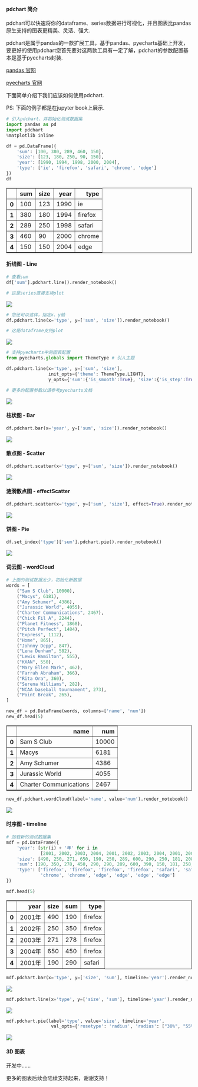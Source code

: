
#### pdchart 简介
pdchart可以快速将你的dataframe、series数据进行可视化，并且图表比pandas原生支持的图表更精美、灵活、强大.

pdchart是属于pandas的一款扩展工具，基于pandas、pyecharts基础上开发，要更好的使用pdchart您首先要对这两款工具有一定了解，pdchart的参数配置基本是基于pyecharts封装.

[pandas 官网](http://pandas.pydata.org/)

[pyecharts 官网](https://pyecharts.org/#/zh-cn/intro)

下面简单介绍下我们应该如何使用pdchart.

PS: 下面的例子都是在jupyter book上展示.


```python
# 引入pdchart、并初始化测试数据集
import pandas as pd
import pdchart
%matplotlib inline

df = pd.DataFrame({
    'sum': [100, 380, 289, 460, 150],
    'size': [123, 180, 250, 90, 150],
    'year': [1990, 1994, 1998, 2000, 2004],
    'type': ['ie', 'firefox', 'safari', 'chrome', 'edge']
})
df
```




<div>
<style scoped>
    .dataframe tbody tr th:only-of-type {
        vertical-align: middle;
    }

    .dataframe tbody tr th {
        vertical-align: top;
    }

    .dataframe thead th {
        text-align: right;
    }
</style>
<table border="1" class="dataframe">
  <thead>
    <tr style="text-align: right;">
      <th></th>
      <th>sum</th>
      <th>size</th>
      <th>year</th>
      <th>type</th>
    </tr>
  </thead>
  <tbody>
    <tr>
      <th>0</th>
      <td>100</td>
      <td>123</td>
      <td>1990</td>
      <td>ie</td>
    </tr>
    <tr>
      <th>1</th>
      <td>380</td>
      <td>180</td>
      <td>1994</td>
      <td>firefox</td>
    </tr>
    <tr>
      <th>2</th>
      <td>289</td>
      <td>250</td>
      <td>1998</td>
      <td>safari</td>
    </tr>
    <tr>
      <th>3</th>
      <td>460</td>
      <td>90</td>
      <td>2000</td>
      <td>chrome</td>
    </tr>
    <tr>
      <th>4</th>
      <td>150</td>
      <td>150</td>
      <td>2004</td>
      <td>edge</td>
    </tr>
  </tbody>
</table>
</div>



#### 折线图 - Line


```python
# 查看sum
df['sum'].pdchart.line().render_notebook()

# 这是series直接支持plot
```
![](static/images/Line.png)

```python
# 您还可以这样，指定x、y轴
df.pdchart.line(x='type', y=['sum', 'size']).render_notebook()

# 这是dataframe支持plot
```
![](static/images/Line1.png)

```python
# 支持pyecharts中的图表配置
from pyecharts.globals import ThemeType # 引入主题

df.pdchart.line(x='type', y=['sum', 'size'], 
                init_opts={'theme': ThemeType.LIGHT},
                y_opts={'sum':{'is_smooth':True}, 'size':{'is_step':True}}).render_notebook()

# 更多的配置参数以请参考pyecharts文档
```
![](static/images/Line2.png)
#### 柱状图 - Bar


```python
df.pdchart.bar(x='year', y=['sum', 'size']).render_notebook()
```
![](static/images/Bar.png)

#### 散点图 - Scatter


```python
df.pdchart.scatter(x='type', y=['sum', 'size']).render_notebook()
```

![](static/images/Scatter.png)

#### 涟漪散点图 - effectScatter

```python
df.pdchart.scatter(x='type', y=['sum', 'size'], effect=True).render_notebook()
```
![](static/images/Effectscatter.png)

#### 饼图 - Pie


```python
df.set_index('type')['sum'].pdchart.pie().render_notebook()
```
![](static/images/Pie.png)


#### 词云图 - wordCloud


```python
# 上面的测试数据太少，初始化新数据
words = [
    ("Sam S Club", 10000),
    ("Macys", 6181),
    ("Amy Schumer", 4386),
    ("Jurassic World", 4055),
    ("Charter Communications", 2467),
    ("Chick Fil A", 2244),
    ("Planet Fitness", 1868),
    ("Pitch Perfect", 1484),
    ("Express", 1112),
    ("Home", 865),
    ("Johnny Depp", 847),
    ("Lena Dunham", 582),
    ("Lewis Hamilton", 555),
    ("KXAN", 550),
    ("Mary Ellen Mark", 462),
    ("Farrah Abraham", 366),
    ("Rita Ora", 360),
    ("Serena Williams", 282),
    ("NCAA baseball tournament", 273),
    ("Point Break", 265),
]

new_df = pd.DataFrame(words, columns=['name', 'num'])
new_df.head(5)
```




<div>
<style scoped>
    .dataframe tbody tr th:only-of-type {
        vertical-align: middle;
    }

    .dataframe tbody tr th {
        vertical-align: top;
    }

    .dataframe thead th {
        text-align: right;
    }
</style>
<table border="1" class="dataframe">
  <thead>
    <tr style="text-align: right;">
      <th></th>
      <th>name</th>
      <th>num</th>
    </tr>
  </thead>
  <tbody>
    <tr>
      <th>0</th>
      <td>Sam S Club</td>
      <td>10000</td>
    </tr>
    <tr>
      <th>1</th>
      <td>Macys</td>
      <td>6181</td>
    </tr>
    <tr>
      <th>2</th>
      <td>Amy Schumer</td>
      <td>4386</td>
    </tr>
    <tr>
      <th>3</th>
      <td>Jurassic World</td>
      <td>4055</td>
    </tr>
    <tr>
      <th>4</th>
      <td>Charter Communications</td>
      <td>2467</td>
    </tr>
  </tbody>
</table>
</div>




```python
new_df.pdchart.wordCloud(label='name', value='num').render_notebook()
```
![](static/images/Wordcloud.png)


#### 时序图 - timeline


```python
# 加载新的测试数据集
mdf = pd.DataFrame({
    'year': [str(i) + '年' for i in
             [2001, 2002, 2003, 2004, 2001, 2002, 2003, 2004, 2001, 2002, 2003, 2004, 2001, 2002, 2003, 2004]],
    'size': [490, 250, 271, 650, 190, 250, 289, 600, 290, 250, 181, 208, 190, 250, 291, 390],
    'sum': [190, 350, 278, 450, 290, 290, 289, 600, 390, 150, 181, 258, 290, 550, 391, 280],
    'type': ['firefox', 'firefox', 'firefox', 'firefox', 'safari', 'safari', 'safari', 'safari', 'chrome', 'chrome',
             'chrome', 'chrome', 'edge', 'edge', 'edge', 'edge']
})

mdf.head(5)
```




<div>
<style scoped>
    .dataframe tbody tr th:only-of-type {
        vertical-align: middle;
    }

    .dataframe tbody tr th {
        vertical-align: top;
    }

    .dataframe thead th {
        text-align: right;
    }
</style>
<table border="1" class="dataframe">
  <thead>
    <tr style="text-align: right;">
      <th></th>
      <th>year</th>
      <th>size</th>
      <th>sum</th>
      <th>type</th>
    </tr>
  </thead>
  <tbody>
    <tr>
      <th>0</th>
      <td>2001年</td>
      <td>490</td>
      <td>190</td>
      <td>firefox</td>
    </tr>
    <tr>
      <th>1</th>
      <td>2002年</td>
      <td>250</td>
      <td>350</td>
      <td>firefox</td>
    </tr>
    <tr>
      <th>2</th>
      <td>2003年</td>
      <td>271</td>
      <td>278</td>
      <td>firefox</td>
    </tr>
    <tr>
      <th>3</th>
      <td>2004年</td>
      <td>650</td>
      <td>450</td>
      <td>firefox</td>
    </tr>
    <tr>
      <th>4</th>
      <td>2001年</td>
      <td>190</td>
      <td>290</td>
      <td>safari</td>
    </tr>
  </tbody>
</table>
</div>




```python
mdf.pdchart.bar(x='type', y=['size', 'sum'], timeline='year').render_notebook()
```
![](static/images/timeline_bar.png)


```python
mdf.pdchart.line(x='type', y=['size', 'sum'], timeline='year').render_notebook()
```
![](static/images/timeline_line.png)


```python
mdf.pdchart.pie(label='type', value='size', timeline='year', 
                 val_opts={'rosetype': 'radius', 'radius': ["30%", "55%"]}).render_notebook()
```
![](static/images/timeline_pie.png)


#### 3D 图表 

开发中......


更多的图表后续会陆续支持起来，谢谢支持！
